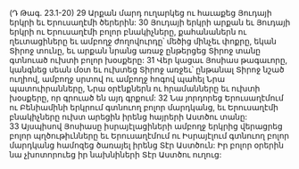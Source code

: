 (Դ Թագ. 23.1-20)
29 Արքան մարդ ուղարկեց ու հաւաքեց Յուդայի երկրի եւ Երուսաղէմի ծերերին: 30 Յուդայի երկրի արքան եւ Յուդայի երկրի ու Երուսաղէմի բոլոր բնակիչները, քահանաներն ու ղեւտացիները եւ ամբողջ ժողովուրդը՝ մեծից մինչեւ փոքրը, եկան Տիրոջ տունը, եւ արքան նրանց առաջ ընթերցեց Տիրոջ տանը գտնուած ուխտի բոլոր խօսքերը: 31 Վեր կացաւ Յոսիաս թագաւորը, կանգնեց սեան մօտ եւ ուխտեց Տիրոջ առջեւ՝ ընթանալ Տիրոջ նշած ուղիով, ամբողջ սրտով ու ամբողջ հոգով պահել Նրա պատուիրանները, Նրա օրէնքներն ու հրամանները եւ ուխտի խօսքերը, որ գրուած են այդ գրքում: 32 Նա յորդորեց Երուսաղէմում ու Բենիամինի երկրում գտնուող բոլոր մարդկանց, եւ Երուսաղէմի բնակիչները ուխտ արեցին իրենց հայրերի Աստծու տանը: 33 Այսպիսով Յոսիասը իսրայէլացիների ամբողջ երկրից վերացրեց բոլոր պղծութիւնները եւ Երուսաղէմում ու Իսրայէլում գտնուող բոլոր մարդկանց համոզեց ծառայել իրենց Տէր Աստծուն: Իր բոլոր օրերին նա չխոտորուեց իր նախնիների Տէր Աստծու ուղուց:
